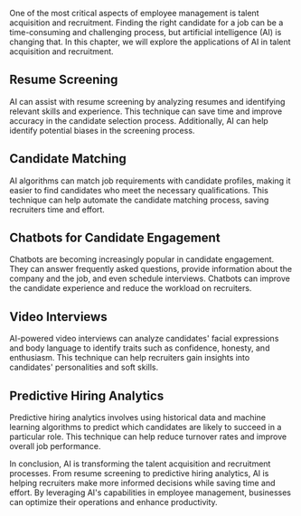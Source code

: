 
One of the most critical aspects of employee management is talent acquisition and recruitment. Finding the right candidate for a job can be a time-consuming and challenging process, but artificial intelligence (AI) is changing that. In this chapter, we will explore the applications of AI in talent acquisition and recruitment.

Resume Screening
----------------

AI can assist with resume screening by analyzing resumes and identifying relevant skills and experience. This technique can save time and improve accuracy in the candidate selection process. Additionally, AI can help identify potential biases in the screening process.

Candidate Matching
------------------

AI algorithms can match job requirements with candidate profiles, making it easier to find candidates who meet the necessary qualifications. This technique can help automate the candidate matching process, saving recruiters time and effort.

Chatbots for Candidate Engagement
---------------------------------

Chatbots are becoming increasingly popular in candidate engagement. They can answer frequently asked questions, provide information about the company and the job, and even schedule interviews. Chatbots can improve the candidate experience and reduce the workload on recruiters.

Video Interviews
----------------

AI-powered video interviews can analyze candidates' facial expressions and body language to identify traits such as confidence, honesty, and enthusiasm. This technique can help recruiters gain insights into candidates' personalities and soft skills.

Predictive Hiring Analytics
---------------------------

Predictive hiring analytics involves using historical data and machine learning algorithms to predict which candidates are likely to succeed in a particular role. This technique can help reduce turnover rates and improve overall job performance.

In conclusion, AI is transforming the talent acquisition and recruitment processes. From resume screening to predictive hiring analytics, AI is helping recruiters make more informed decisions while saving time and effort. By leveraging AI's capabilities in employee management, businesses can optimize their operations and enhance productivity.
